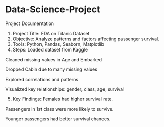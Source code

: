# Data-Science-Project

 Project Documentation
1. Project Title: EDA on Titanic Dataset
2. Objective: Analyze patterns and factors affecting passenger survival.
3. Tools: Python, Pandas, Seaborn, Matplotlib
4. Steps:
Loaded dataset from Kaggle

Cleaned missing values in Age and Embarked

Dropped Cabin due to many missing values

Explored correlations and patterns

Visualized key relationships: gender, class, age, survival

5. Key Findings:
Females had higher survival rate.

Passengers in 1st class were more likely to survive.

Younger passengers had better survival chances.

